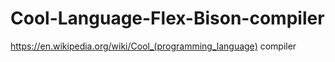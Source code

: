 # Cool-Language-Flex-Bison-compiler
https://en.wikipedia.org/wiki/Cool_(programming_language) compiler
